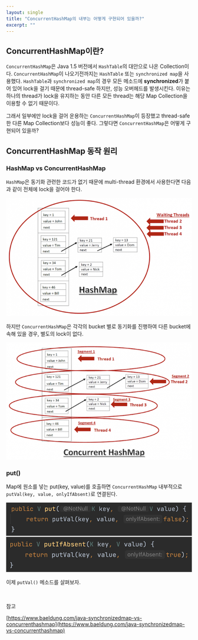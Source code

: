 ```yaml
---
layout: single
title: "ConcurrentHashMap의 내부는 어떻게 구현되어 있을까?"
excerpt: ""
---
```


## ConcurrentHashMap이란?

`ConcurrentHashMap`은 Java 1.5 버전에서 `HashTable`의 대안으로 나온 Collection이다. `ConcurrentHashMap`이 나오기전까지는 `HashTable` 또는 `synchronized map`을 사용했다. `HashTable`과 `synchronized map`의 경우 모든 메소드에 **synchronized**가 붙어 있어 lock을 걸기 때문에 thread-safe 하지만, 성능 오버헤드를 발생시킨다. 이유는 하나의 thread가 lock을 유지하는 동안
다른 모든 thread는 해당 Map Collection을 이용할 수 없기 때문이다.

그래서 일부에만 lock을 걸어 운용하는 `ConcurrentHashMap`이 등장했고 thread-safe한 다른 Map Collection보다 성능이 좋다. 그렇다면 `ConcurrentHashMap`은 어떻게 구현되어 있을까?

## ConcurrentHashMap 동작 원리

### HashMap vs ConcurrentHashMap

`HashMap`은 동기화 관련한 코드가 없기 때문에 multi-thread 환경에서 사용한다면 다음과 같이 전체에 lock을 걸어야 한다.

![img](/assets/images/HashMap.png)

하지만 `ConcurrentHashMap`은 각각의 bucket 별로 동기화를 진행하여 다른 bucket에 속해 있을 경우, 별도의 lock이 없다.

![img2](/assets/images/ConcurrentHashmap.png)

### put()

Map에 원소를 넣는 put(key, value)를 호출하면 `ConcurrentHashMap` 내부적으로 `putVal(key, value, onlyIfAbsent)`로 연결된다.

![img3](/assets/images/ConcurrentHashmap_put()1.png)
![img4](/assets/images/ConcurrentHashmap_put()2.png)

이제 `putVal()` 메소드를 살펴보자.





<br>

참고

[https://www.baeldung.com/java-synchronizedmap-vs-concurrenthashmap](https://www.baeldung.com/java-synchronizedmap-vs-concurrenthashmap)
